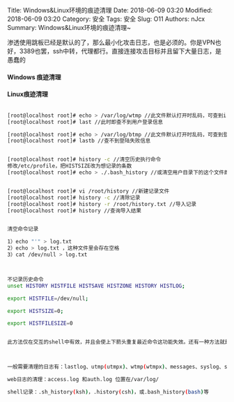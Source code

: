 Title: Windows&Linux环境的痕迹清理
Date: 2018-06-09 03:20
Modified: 2018-06-09 03:20
Category: 安全
Tags: 安全
Slug: O11
Authors: nJcx
Summary: Windows&Linux环境的痕迹清理~


渗透使用跳板已经是默认的了，那么最小化攻击日志，也是必须的。你是VPN也好，3389也罢，ssh中转，代理都行。直接连接攻击目标并且留下大量日志，是愚蠢的

#### Windows 痕迹清理



#### Linux痕迹清理


```bash

[root@localhost root]# echo > /var/log/wtmp //此文件默认打开时乱码，可查到ip等信息
[root@localhost root]# last //此时即查不到用户登录信息

[root@localhost root]# echo > /var/log/btmp //此文件默认打开时乱码，可查到登陆失败信息
[root@localhost root]# lastb //查不到登陆失败信息


[root@localhost root]# history -c //清空历史执行命令
修改/etc/profile，把HISTSIZE改为想记录的条数
[root@localhost root]# echo > ./.bash_history //或清空用户目录下的这个文件即可


[root@localhost root]# vi /root/history //新建记录文件
[root@localhost root]# history -c //清除记录 
[root@localhost root]# history -r /root/history.txt //导入记录 
[root@localhost root]# history //查询导入结果


清空命令记录

1）echo "'" > log.txt
2）echo > log.txt ，这种文件里会存在空格
3）cat /dev/null > log.txt



不记录历史命令
unset HISTORY HISTFILE HISTSAVE HISTZONE HISTORY HISTLOG;

export HISTFILE=/dev/null;

export HISTSIZE=0;

export HISTFILESIZE=0


此方法仅在交互的shell中有效，并且会使上下箭头重复最近命令这功能失效。还有一种方法就是在进入主机的时候就备份一下.bash_history，当退出的时候就把备份的文件还原一下。



一般需要清理的日志有：lastlog、utmp(utmpx)、wtmp(wtmpx)、messages、syslog、sulog

web日志的清理：access.log 和auth.log 位置在/var/log/

shell记录：.sh_history(ksh)，.history(csh)，或.bash_history(bash)等



```